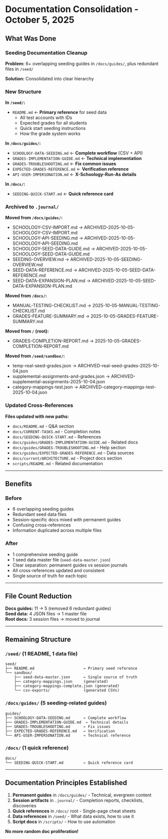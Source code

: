 # Documentation Consolidation - October 5, 2025

## What Was Done

### Seeding Documentation Cleanup

**Problem:** 6+ overlapping seeding guides in `/docs/guides/`, plus redundant files in `/seed/`

**Solution:** Consolidated into clear hierarchy

### New Structure

**In `/seed/`:**
- `README.md` ← **Primary reference** for seed data
  - All test accounts with IDs
  - Expected grades for all students
  - Quick start seeding instructions
  - How the grade system works

**In `/docs/guides/`:**
- `SCHOOLOGY-DATA-SEEDING.md` ← **Complete workflow** (CSV + API)
- `GRADES-IMPLEMENTATION-GUIDE.md` ← **Technical implementation**
- `GRADES-TROUBLESHOOTING.md` ← **Fix common issues**
- `EXPECTED-GRADES-REFERENCE.md` ← **Verification reference**
- `API-USER-IMPERSONATION.md` ← **X-Schoology-Run-As details**

**In `/docs/`:**
- `SEEDING-QUICK-START.md` ← **Quick reference card**

### Archived to `.journal/`

**Moved from `/docs/guides/`:**
- SCHOOLOGY-CSV-IMPORT.md → ARCHIVED-2025-10-05-SCHOOLOGY-CSV-IMPORT.md
- SCHOOLOGY-API-SEEDING.md → ARCHIVED-2025-10-05-SCHOOLOGY-API-SEEDING.md
- SCHOOLOGY-SEED-DATA-GUIDE.md → ARCHIVED-2025-10-05-SCHOOLOGY-SEED-DATA-GUIDE.md
- SEEDING-OVERVIEW.md → ARCHIVED-2025-10-05-SEEDING-OVERVIEW.md
- SEED-DATA-REFERENCE.md → ARCHIVED-2025-10-05-SEED-DATA-REFERENCE.md
- SEED-DATA-EXPANSION-PLAN.md → ARCHIVED-2025-10-05-SEED-DATA-EXPANSION-PLAN.md

**Moved from `/docs/`:**
- MANUAL-TESTING-CHECKLIST.md → 2025-10-05-MANUAL-TESTING-CHECKLIST.md
- GRADES-FEATURE-SUMMARY.md → 2025-10-05-GRADES-FEATURE-SUMMARY.md

**Moved from `/` (root):**
- GRADES-COMPLETION-REPORT.md → 2025-10-05-GRADES-COMPLETION-REPORT.md

**Moved from `/seed/sandbox/`:**
- temp-real-seed-grades.json → ARCHIVED-real-seed-grades-2025-10-04.json
- supplemental-assignments-and-grades.json → ARCHIVED-supplemental-assignments-2025-10-04.json
- category-mappings-test.json → ARCHIVED-category-mappings-test-2025-10-04.json

### Updated Cross-References

**Files updated with new paths:**
- `docs/README.md` - Q&A section
- `docs/CURRENT-TASKS.md` - Completion notes
- `docs/SEEDING-QUICK-START.md` - References
- `docs/guides/GRADES-IMPLEMENTATION-GUIDE.md` - Related docs
- `docs/guides/GRADES-TROUBLESHOOTING.md` - Help section
- `docs/guides/EXPECTED-GRADES-REFERENCE.md` - Data sources
- `docs/current/ARCHITECTURE.md` - Project docs section
- `scripts/README.md` - Related documentation

---

## Benefits

### Before
- 6 overlapping seeding guides
- Redundant seed data files
- Session-specific docs mixed with permanent guides
- Confusing cross-references
- Information duplicated across multiple files

### After
- 1 comprehensive seeding guide
- 1 seed data master file (`seed-data-master.json`)
- Clear separation: permanent guides vs session journals
- All cross-references updated and consistent
- Single source of truth for each topic

---

## File Count Reduction

**Docs guides:** 11 → 5 (removed 6 redundant guides)  
**Seed data:** 4 JSON files → 1 master file  
**Root docs:** 3 session files → moved to journal  

---

## Remaining Structure

### `/seed/` (1 README, 1 data file)
```
seed/
├── README.md                      ← Primary seed reference
└── sandbox/
    ├── seed-data-master.json      ← Single source of truth
    ├── category-mappings.json     (generated)
    ├── category-mappings-complete.json (generated)
    └── csv-exports/               (generated CSVs)
```

### `/docs/guides/` (5 seeding-related guides)
```
guides/
├── SCHOOLOGY-DATA-SEEDING.md      ← Complete workflow
├── GRADES-IMPLEMENTATION-GUIDE.md  ← Technical details
├── GRADES-TROUBLESHOOTING.md      ← Fix issues
├── EXPECTED-GRADES-REFERENCE.md   ← Verification
└── API-USER-IMPERSONATION.md      ← Technical reference
```

### `/docs/` (1 quick reference)
```
docs/
└── SEEDING-QUICK-START.md         ← Quick reference card
```

---

## Documentation Principles Established

1. **Permanent guides** in `/docs/guides/` - Technical, evergreen content
2. **Session artifacts** in `.journal/` - Completion reports, checklists, discoveries
3. **Quick references** in `/docs/` root - Single-page cheat sheets
4. **Data references** in `/seed/` - What data exists, how to use it
5. **Script docs** in `/scripts/` - How to use automation

**No more random doc proliferation!**

